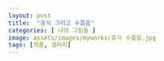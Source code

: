 ```yaml
---
layout: post
title:  "휴식 그리고 수줍음"
categories: [ 나의 그림들 ]
image: assets/images/myworks/휴식 수줍음.jpg
tags: [작품, 갤러리]
---
```

